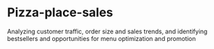 # Pizza-place-sales
Analyzing customer traffic, order size and sales trends, and identifying bestsellers and opportunities for menu optimization and promotion
